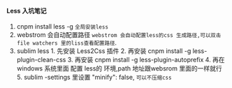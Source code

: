 #### Less 入坑笔记
  1. cnpm install less -g `全局安装less`
  2. webstrom 会自动配置路径   `webstrom 会自动配置less的css 生成路径,可以双击file watchers 里的liss查看配置路径`. 
  3. sublim less
    1. 先安装 Less2Css 插件
    2. 再安装 cnpm install -g less-plugin-clean-css
    3. 再安装 cnpm install -g less-plugin-autoprefix
    4. 再在windows 系统里面 配置 less的 环境,path 地址跟websrom 里面的一样就行
    5. sublim -settings 里设置 "minify": false, `可以不压缩css`